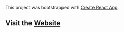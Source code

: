 This project was bootstrapped with [Create React App](https://github.com/facebookincubator/create-react-app).

## Visit the [Website](http://autumnlightsfestival.herokuapp.com)
